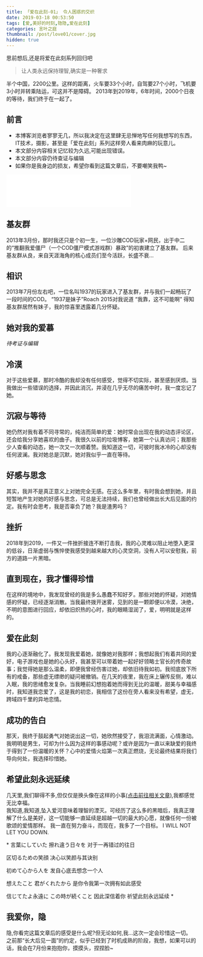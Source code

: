 ```yaml
---
title: 「爱在此刻-01」 令人困惑的交织
date: 2019-03-18 00:53:50
tags: [爱,美好的时刻,隐隐,爱在此刻]
categories: 言叶之庭
thumbnail: /post/love01/cover.jpg
hidden: true
---
```

思前想后,还是将爱在此刻系列回归吧

> 让人类永远保持理智,确实是一种奢求

半个中国，2200公里。这样的距离，火车要33个小时，自驾要27个小时，飞机要3小时并转乘陆运，可这并不是障碍。
2013年到2019年，6年时间，2000个日夜的等待，我们终于在一起了。
<!-- more -->
## 前言
* 本博客浏览者寥寥无几，所以我决定在这里肆无忌惮地写任何我想写的东西，IT技术，摄影，甚至是「爱在此刻」系列这样旁人看来肉麻的玩意儿。
* 本文部分内容相关记忆较为久远,可能出现错误。
* 本文部分内容仍待查证与编辑
* 如果你是我身边的损友，希望你看到这篇文章后，不要嘲笑我鸭~

<!-- <iframe frameborder="no" border="0" marginwidth="0" marginheight="0" width=330 height=86 src="//music.163.com/outchain/player?type=3&id=908986625&auto=1&height=66"></iframe> -->

<iframe frameborder="no" border="0" marginwidth="0" marginheight="0" width=330 height=86 src="//music.163.com/outchain/player?type=2&id=527573&auto=1&height=66"></iframe>

## 基友群
2013年3月份，那时我还只是个初一生，一位沙雕COD玩家+网民，出于中二的“推翻我爱僵尸（一个COD僵尸模式游戏群）暴政”的初衷建立了基友群。
后来基友群从良，来自天涯海角的核心成员们至今活跃，长盛不衰...
## 相识
2013年7月份左右吧，一位名叫1937的玩家进入了基友群，并与我们一起畅玩了一段时间的COD。
“1937是妹子”Roach 2015对我说道
“我靠，这不可能啊”
得知基友群居然有妹子，我的惊喜里透露着几分怀疑。

## 她对我的爱慕
*待考证与编辑*

## 冷漠
对于这些爱慕，那时冷酷的我却没有任何感受，觉得不切实际，甚至感到厌烦。当我做出一些错误的选择，并因此消沉，并浸在几乎无尽的痛苦中时，我一度忘记了她。

## 沉寂与等待
她仍然对我有着不同寻常的，纯洁而简单的爱：她时常会出现在我的动态评论区，还会给我分享她喜欢的曲子。我很久以前的垃圾博客，她第一个认真访问；我那些少人查看的动态，她一次又一次顺着赞。我知道这一切，可彼时我冰冷的心却没有任何波澜。我对她总是沉默，她对我似乎一直在等待。

## 好感与思念
其实，我并不是真正意义上对她完全无感。在这么多年里，有时我会想到她，并且短暂地产生对她的好感与思念，可总是无法持续，我们也曾经做出长大后见面的约定。我有时会思考，我是否辜负了她？我是渣男吗？

## 挫折
2018年到2019，一件又一件挫折接连不断打击我，我的心灵难以阻止地堕入更深的低谷，日渐虚弱与憔悴使我感受到越来越大的心灵空洞，没有人可以安慰我，前方的道路一片黑暗。

## 直到现在，我才懂得珍惜
在这样的境地中，我发现曾经的我是多么愚蠢不知好歹。那些对她的怀疑，对她情感的怀疑，已经逐渐消散。当我最终拨开迷雾，见到的是一颗即便以冷漠，决绝，不明的意图进行回应，却依旧炽热的心时，我的眼睛湿润了，爱，明明就是这样的。

## 爱在此刻
我的心逐渐融化了。我发现我爱着她，就像她对我那样；我想起我们有着共同的爱好，电子游戏也是她的心头好，我甚至可以带着她一起好好领略士官长的传奇故事；我觉得她是那么温柔，即便我曾经伤害过她，却依旧待我如初。我彻底放下所有的戒备，那些虚无缥缈的疑问被撤销。在几天的夜里，我在床上辗传反侧，难以入眠，我的思绪愈发复杂。当我睡前幻想抱着她而得到无比的温暖，甜美与幸福感时，我知道我恋爱了，这是我的初恋，我相信了这份在旁人看来没有希望，虚无，跨域四千里的异地恋情。

## 成功的告白
那天，我终于鼓起勇气对她说出这一切，她欣然接受了，我泪流满面，心情激动。我明明是男生，可却为什么因为这样的事感动呢？或许是因为一直以来缺爱的我终于得到了一份温暖的关怀？心中的爱情火焰第一次真正燃烧，无论最终结果将我们导向何处，我选择珍惜她。

## 希望此刻永远延续
几天里,我们聊得不多,但仅仅是换头像在这样的小事[(点击前往相关文章)](/2019/03/17/love00/),我都感觉无比幸福。  
我知道,我知道,坠入爱河意味着理智的湮灭。可经历了这么多的黑暗后，我真正理解了什么是美好，这一切能够一直延续是超越一切的最大的心愿，就像任何一份被歌颂的爱情那样。
我一直在努力奋斗，而现在，我多了一个目标。
I WILL NOT LET YOU DOWN.

<div class="text-center">
*
言葉にしていた 擦れ違う日々を
对于一再错过的往日

区切るための笑顔
决心以笑颜与其诀别

初めて心から人を
发自心底去想念一个人

想えたこと 君がくれたから
是你令我第一次拥有如此感受

信じてたよ永遠に この時が続くこと
因此深信着你 祈望此刻永远延续
*
</div>

## 我爱你，隐
隐,你看完这篇文章后的感受是什么呢?但无论如何,我...这次一定会珍惜这一切。
之前那“长大后见一面”的约定，似乎已经到了时机成熟的阶段，我想，如果可以的话，我会在7月份来抱抱你，摸摸头，捏捏脸~